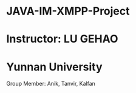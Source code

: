 # JAVA-IM-XMPP-Project

# Instructor: LU GEHAO
# Yunnan University

Group Member:
Anik,
Tanvir, 
Kalfan

